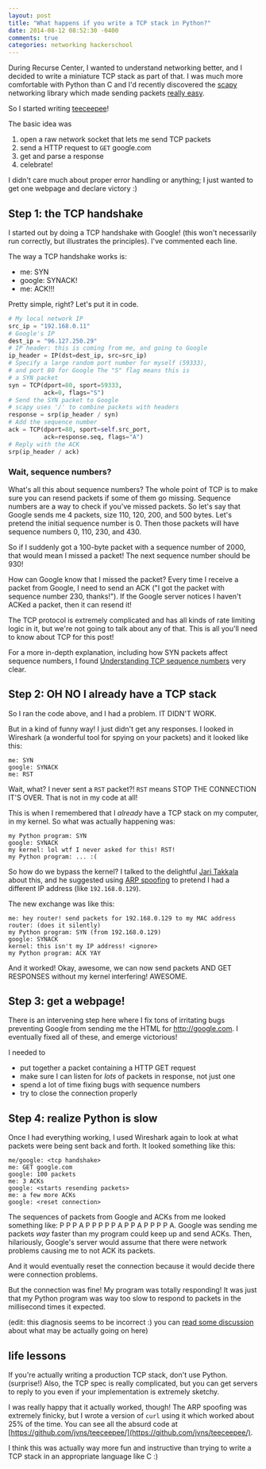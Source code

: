 ```yaml
---
layout: post
title: "What happens if you write a TCP stack in Python?"
date: 2014-08-12 08:52:30 -0400
comments: true
categories: networking hackerschool
---
```


During Recurse Center, I wanted to understand networking better, and I
decided to write a miniature TCP stack as part of that. I was much
more comfortable with Python than C and I'd recently discovered the
[scapy](http://www.secdev.org/projects/scapy/) networking library
which made sending packets
[really easy](http://jvns.ca/blog/2013/10/31/day-20-scapy-and-traceroute/).

So I started writing [teeceepee](https://github.com/jvns/teeceepee)!

The basic idea was

1. open a raw network socket that lets me send TCP packets
2. send a HTTP request to `GET` google.com
3. get and parse a response
4. celebrate!

I didn't care much about proper error handling or anything; I just
wanted to get one webpage and declare victory :)

<!-- more -->

## Step 1: the TCP handshake

I started out by doing a TCP handshake with Google! (this won't
necessarily run correctly, but illustrates the principles). I've
commented each line.

The way a TCP handshake works is:

* me: SYN
* google: SYNACK!
* me: ACK!!!

Pretty simple, right? Let's put it in code.

```python
# My local network IP
src_ip = "192.168.0.11"
# Google's IP
dest_ip = "96.127.250.29"
# IP header: this is coming from me, and going to Google
ip_header = IP(dst=dest_ip, src=src_ip)
# Specify a large random port number for myself (59333),
# and port 80 for Google The "S" flag means this is
# a SYN packet
syn = TCP(dport=80, sport=59333, 
          ack=0, flags="S")
# Send the SYN packet to Google
# scapy uses '/' to combine packets with headers
response = srp(ip_header / syn)
# Add the sequence number 
ack = TCP(dport=80, sport=self.src_port, 
          ack=response.seq, flags="A") 
# Reply with the ACK
srp(ip_header / ack)
```

### Wait, sequence numbers?

What's all this about sequence numbers? The whole point of TCP is to
make sure you can resend packets if some of them go missing. Sequence
numbers are a way to check if you've missed packets. So let's say that
Google sends me 4 packets, size 110, 120, 200, and 500 bytes. Let's
pretend the initial sequence number is 0. Then those packets will have
sequence numbers 0, 110, 230, and 430.

So if I suddenly got a 100-byte packet with a sequence number of 2000,
that would mean I missed a packet! The next sequence number should be
930!

How can Google know that I missed the packet? Every time I receive a
packet from Google, I need to send an ACK ("I got the packet with
sequence number 230, thanks!"). If the Google server notices I haven't
ACKed a packet, then it can resend it!

The TCP protocol is extremely complicated and has all kinds of rate
limiting logic in it, but we're not going to talk about any of that.
This is all you'll need to know about TCP for this post!

For a more in-depth explanation, including how SYN
packets affect sequence numbers, I found
[Understanding TCP sequence numbers](http://packetlife.net/blog/2010/jun/7/understanding-tcp-sequence-acknowledgment-numbers/)
very clear.

## Step 2: OH NO I already have a TCP stack

So I ran the code above, and I had a problem. IT DIDN'T WORK.

But in a kind of funny way! I just didn't get any responses. I looked
in Wireshark (a wonderful tool for spying on your packets) and it
looked like this:

```
me: SYN
google: SYNACK
me: RST
```

Wait, what? I never sent a `RST` packet?! `RST` means STOP THE
CONNECTION IT'S OVER. That is not in my code at all!

This is when I remembered that I *already* have a TCP stack on my
computer, in my kernel. So what was actually happening was:

```
my Python program: SYN
google: SYNACK
my kernel: lol wtf I never asked for this! RST!
my Python program: ... :(
```

So how do we bypass the kernel? I talked to the delightful
[Jari Takkala](https://github.com/jtakkala) about this, and he
suggested using
[ARP spoofing](http://jvns.ca/blog/2013/10/29/day-18-in-ur-connection/)
to pretend I had a different IP address (like `192.168.0.129`).

The new exchange was like this:

```
me: hey router! send packets for 192.168.0.129 to my MAC address
router: (does it silently)
my Python program: SYN (from 192.168.0.129)
google: SYNACK
kernel: this isn't my IP address! <ignore>
my Python program: ACK YAY
```

And it worked! Okay, awesome, we can now send packets AND GET
RESPONSES without my kernel interfering! AWESOME.

## Step 3: get a webpage!

There is an intervening step here where I fix tons of irritating bugs
preventing Google from sending me the HTML for http://google.com. I
eventually fixed all of these, and emerge victorious!

I needed to

* put together a packet containing a HTTP GET request
* make sure I can listen for *lots* of packets in response, not just
  one
* spend a lot of time fixing bugs with sequence numbers
* try to close the connection properly

## Step 4: realize Python is slow

Once I had everything working, I used Wireshark again to look at what
packets were being sent back and forth. It looked something like this:

```
me/google: <tcp handshake>
me: GET google.com
google: 100 packets
me: 3 ACKs
google: <starts resending packets>
me: a few more ACKs
google: <reset connection>
```

The sequences of packets from Google and ACKs from me looked something
like: P P P A P P P P P A P P A P P P P A. Google was sending me
packets *way* faster than my program could keep up and send ACKs.
Then, hilariously, Google's server would assume that there were
network problems causing me to not ACK its packets.

And it would eventually reset the connection because it would decide
there were connection problems.

But the connection was fine! My program was totally responding! It was
just that my Python program was way too slow to respond to packets in
the millisecond times it expected.

(edit: this diagnosis seems to be incorrect :) you can
[read some discussion](https://news.ycombinator.com/item?id=8167546)
about what may be actually going on here)

## life lessons

If you're actually writing a production TCP stack, don't use Python.
(surprise!) Also, the TCP spec is really complicated, but you can get
servers to reply to you even if your implementation is extremely sketchy.

I was really happy that it actually worked, though! The ARP spoofing
was extremely finicky, but I wrote a version of `curl` using it which
worked about 25% of the time. You can see all the absurd code at
[https://github.com/jvns/teeceepee/](https://github.com/jvns/teeceepee/).

I think this was actually way more fun and instructive than trying to
write a TCP stack in an appropriate language like C :)
